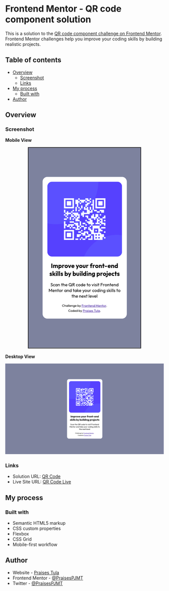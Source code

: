 # Frontend Mentor - QR code component solution

This is a solution to the [QR code component challenge on Frontend Mentor](https://www.frontendmentor.io/challenges/qr-code-component-iux_sIO_H). Frontend Mentor challenges help you improve your coding skills by building realistic projects.

## Table of contents

- [Overview](#overview)
    - [Screenshot](#screenshot)
    - [Links](#links)
- [My process](#my-process)
    - [Built with](#built-with)
- [Author](#author)

## Overview

### Screenshot
**Mobile View**
<p align="center"><img src="images/mobile.png" alt="Mobile View"></p>

**Desktop View**
<p align="center"><img src="images/desktop.png" alt="Desktop View"></p>

### Links

- Solution URL: [QR Code](https://github.com/PraisesPJMT/QR-Code)
- Live Site URL: [QR Code Live](https://qr-code-five-mocha.vercel.app/)

## My process

### Built with

- Semantic HTML5 markup
- CSS custom properties
- Flexbox
- CSS Grid
- Mobile-first workflow

## Author

- Website - [Praises Tula](https://github.com/PraisesPJMT)
- Frontend Mentor - [@PraisesPJMT](https://www.frontendmentor.io/profile/PraisesPJMT)
- Twitter - [@PraisesPJMT](https://twitter.com/PraisesPJMT)

